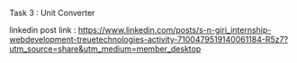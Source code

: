 Task 3 : Unit Converter

linkedin post link  : https://www.linkedin.com/posts/s-n-giri_internship-webdevelopment-treuetechnologies-activity-7100479519140061184-R5z7?utm_source=share&utm_medium=member_desktop
